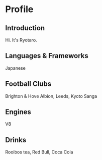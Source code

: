 # Profile

## Introduction

Hi. It's Ryotaro.

## Languages & Frameworks

Japanese

## Football Clubs

Brighton & Hove Albion, Leeds, Kyoto Sanga

## Engines

V8

## Drinks

Rooibos tea, Red Bull, Coca Cola
